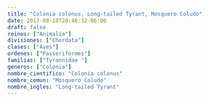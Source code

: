 ```yaml
---
title: "Colonia colonus, Long-tailed Tyrant, Mosquero Coludo"
date: 2017-08-18T20:46:32-06:00
draft: false
reinos: ["Animalia"]
divisiones: ["Chordata"]
clases: ["Aves"]
ordenes: ["Passeriformes"]
familias: ["Tyrannidae "]
generos: ["Colonia"]
nombre_cientifico: "Colonia colonus"
nombre_comun: "Mosquero Coludo"
nombre_ingles: "Long-tailed Tyrant"
---
```

